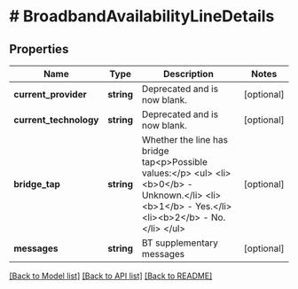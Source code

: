 # # BroadbandAvailabilityLineDetails

## Properties

Name | Type | Description | Notes
------------ | ------------- | ------------- | -------------
**current_provider** | **string** | Deprecated and is now blank. | [optional]
**current_technology** | **string** | Deprecated and is now blank. | [optional]
**bridge_tap** | **string** | Whether the line has bridge tap&lt;p&gt;Possible values:&lt;/p&gt;  &lt;ul&gt;  &lt;li&gt;&lt;b&gt;0&lt;/b&gt; - Unknown.&lt;/li&gt;  &lt;li&gt;&lt;b&gt;1&lt;/b&gt; - Yes.&lt;/li&gt;  &lt;li&gt;&lt;b&gt;2&lt;/b&gt; - No.&lt;/li&gt;  &lt;/ul&gt; | [optional]
**messages** | **string** | BT supplementary messages | [optional]

[[Back to Model list]](../../README.md#models) [[Back to API list]](../../README.md#endpoints) [[Back to README]](../../README.md)
